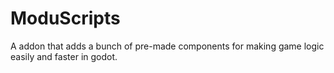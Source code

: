 # ModuScripts
A addon that adds a bunch of pre-made components for making game logic easily and faster in godot.

